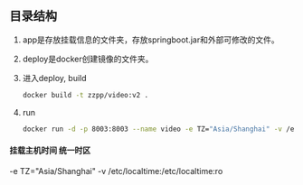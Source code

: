 ## 目录结构 
1. app是存放挂载信息的文件夹，存放springboot.jar和外部可修改的文件。
2. deploy是docker创建镜像的文件夹。

1. 进入deploy, build

   ```bash
   docker build -t zzpp/video:v2 .
   ```

2. run

   ```bash
   docker run -d -p 8003:8003 --name video -e TZ="Asia/Shanghai" -v /etc/localtime:/etc/localtime:ro -v /usr/local/docker-apps/video/app:/usr/local/docker-apps/video/app zzpp/video:v2
   ```

   

#### 挂载主机时间 统一时区
-e TZ="Asia/Shanghai" -v /etc/localtime:/etc/localtime:ro 

